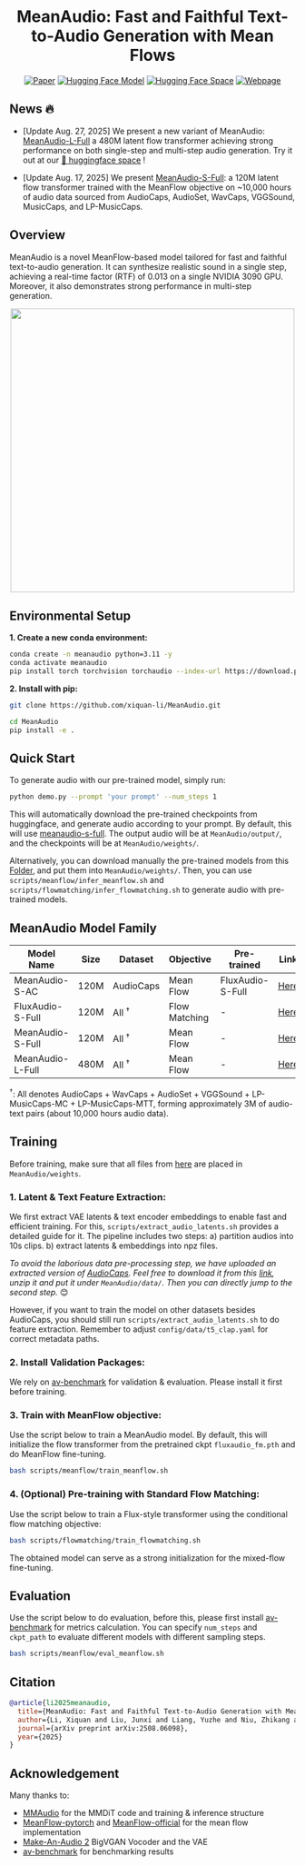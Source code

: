 <div align="center">
<p align="center">
  <h1>MeanAudio: Fast and Faithful Text-to-Audio Generation with Mean Flows</h1>
  <!-- <a href=>Paper</a> | <a href="https://meanaudio.github.io/">Webpage</a>  -->

  [![Paper](https://img.shields.io/badge/Paper-arXiv-b31b1b?logo=arxiv&logoColor=white)](https://arxiv.org/abs/2508.06098)
  [![Hugging Face Model](https://img.shields.io/badge/Model-HuggingFace-yellow?logo=huggingface)](https://huggingface.co/AndreasXi/MeanAudio)
  [![Hugging Face Space](https://img.shields.io/badge/Space-HuggingFace-blueviolet?logo=huggingface)](https://huggingface.co/spaces/chenxie95/MeanAudio)
  [![Webpage](https://img.shields.io/badge/Website-Visit-orange?logo=googlechrome&logoColor=white)](https://meanaudio.github.io/)


</p>
</div>

## News 🔥
- [Update Aug. 27, 2025] We present a new variant of MeanAudio: [MeanAudio-L-Full](https://huggingface.co/AndreasXi/MeanAudio/blob/main/meanaudio_l_full.pth) a 480M latent flow transformer achieving strong performance on both single-step and multi-step audio generation. Try it out at our [🤗 huggingface space](https://huggingface.co/spaces/chenxie95/MeanAudio) !

- [Update Aug. 17, 2025] We present [MeanAudio-S-Full](https://huggingface.co/AndreasXi/MeanAudio/blob/main/meanaudio_s_full.pth): a 120M latent flow transformer trained with the MeanFlow objective on ~10,000 hours of audio data sourced from AudioCaps, AudioSet, WavCaps, VGGSound, MusicCaps, and LP-MusicCaps. 

## Overview 
MeanAudio is a novel MeanFlow-based model tailored for fast and faithful text-to-audio generation. It can synthesize realistic sound in a single step, achieving a real-time factor (RTF) of 0.013 on a single NVIDIA 3090 GPU. Moreover, it also demonstrates strong performance in multi-step generation.

<div align="center">
  <img src="sets/performance.png" alt="" width="500">
</div>


## Environmental Setup

**1. Create a new conda environment:**

```bash
conda create -n meanaudio python=3.11 -y
conda activate meanaudio
pip install torch torchvision torchaudio --index-url https://download.pytorch.org/whl/cu118 --upgrade
```
<!-- ```
conda install -c conda-forge 'ffmpeg<7
```
(Optional, if you use miniforge and don't already have the appropriate ffmpeg) -->

**2. Install with pip:**

```bash
git clone https://github.com/xiquan-li/MeanAudio.git

cd MeanAudio
pip install -e .
```

<!-- (If you encounter the File "setup.py" not found error, upgrade your pip with pip install --upgrade pip) -->


## Quick Start

<!-- **1. Download pre-trained models:** -->
To generate audio with our pre-trained model, simply run: 
```bash 
python demo.py --prompt 'your prompt' --num_steps 1
```
This will automatically download the pre-trained checkpoints from huggingface, and generate audio according to your prompt. 
By default, this will use [meanaudio-s-full](https://huggingface.co/AndreasXi/MeanAudio/blob/main/meanaudio_s_full.pth). 
The output audio will be at `MeanAudio/output/`, and the checkpoints will be at `MeanAudio/weights/`. 

Alternatively, you can download manually the pre-trained models from this [Folder](https://drive.google.com/drive/folders/1nbIsVjl4pqLaAnqj-M8UPkahu28S59Kj?usp=sharing), and put them into `MeanAudio/weights/`. Then, you can use `scripts/meanflow/infer_meanflow.sh` and `scripts/flowmatching/infer_flowmatching.sh` to generate audio with pre-trained models. 

## MeanAudio Model Family 

| Model Name  | Size | Dataset | Objective | Pre-trained | Link | 
|---|---|---|---|---|---|
| MeanAudio-S-AC | 120M | AudioCaps | Mean Flow | FluxAudio-S-Full | [Here](https://huggingface.co/AndreasXi/MeanAudio/blob/main/meanaudio_s_ac.pth)| 
| FluxAudio-S-Full | 120M | All $^\dag$ | Flow Matching | - | [Here](https://huggingface.co/AndreasXi/MeanAudio/blob/main/fluxaudio_s_full.pth)
| MeanAudio-S-Full | 120M | All $^\dag$ | Mean Flow | - | [Here](https://huggingface.co/AndreasXi/MeanAudio/blob/main/meanaudio_s_full.pth) | 
| MeanAudio-L-Full | 480M | All $^\dag$ | Mean Flow | - | [Here](https://huggingface.co/AndreasXi/MeanAudio/blob/main/meanaudio_l_full.pth)


$^\dag$: All denotes AudioCaps + WavCaps + AudioSet + VGGSound + LP-MusicCaps-MC + LP-MusicCaps-MTT, forming approximately 3M of audio-text pairs (about 10,000 hours audio data). 
<!-- 1. [fluxaudio_s_full.pth](https://drive.google.com/file/d/180nrqkO3t9hvlg_l8wN9uv1RoKoFyzrV/view?usp=drive_link): The Flux-style flow transformer trained on AudioCaps, AudioSet, WavCaps, VGGSound, MusicCaps and LP-MusicCaps with the **standard flow matching objective**. It is capable of generating audio with multiple ($\geq 25$) sampling steps. You can run `scripts/flowmatching/infer_flowmatching.sh` to generate sound with this model.

2. [meanaudio_s_ac.pth](https://drive.google.com/file/d/11eQ3i5TJkU8b8S30PkHSgVozoNMWgCis/view?usp=drive_link): The Flux-style flow transformer fine-tuned on AudioCaps with the **Mean Flow Objective**, supporting both single-step and multi-step audio generation. You can run `scripts/meanflow/infer_meanflow.sh` to generate sound with it. 

3. [meanaudio_s_full.pth](https://drive.google.com/file/d/1zGiZrHZ6CuFKpsPe2hVgFD1FsNpBYQU_/view?usp=drive_link): The Flux-style flow transformer trained on AudioCaps, AudioSet, WavCaps, VGGSound, MusicCaps and LP-MusicCaps with the **Mean Flow Objective**. It is more stable than [meanaudio_s_ac.pth](https://drive.google.com/file/d/11eQ3i5TJkU8b8S30PkHSgVozoNMWgCis/view?usp=drive_link). You can run `scripts/meanflow/infer_meanflow.sh` to generate sound with it. 

4. Others: The [BigVGAN Vocoder](https://github.com/NVIDIA/BigVGAN): [best_netG.pt](https://drive.google.com/file/d/1PAJ7Asx_3e9HiaUoGIfSXI3K7BqgBR9x/view?usp=sharing). 
 The 1D VAE: [v1-16.pth](https://drive.google.com/file/d/1bJlNhGGjmDBKjz04bpOi-UjfuJILSiGU/view?usp=sharing). And the [CLAP](https://github.com/LAION-AI/CLAP) encoder:  
[music_speech_audioset_epoch_15_esc_89.98.pt](https://drive.google.com/file/d/1KGQ5Q8xHOoItPDdJAB8ry6kKJ5HkMyo9/view?usp=share_link):  -->

## Training
Before training, make sure that all files from [here](https://huggingface.co/AndreasXi/MeanAudio) are placed in `MeanAudio/weights`. 

### 1. Latent & Text Feature Extraction: 
We first extract VAE latents & text encoder embeddings to enable fast and efficient training. For this, `scripts/extract_audio_latents.sh` provides a detailed guide for it. The pipeline includes two steps: a) partition audios into 10s clips. b) extract latents & embeddings into npz files. 

*To avoid the laborious data pre-processing step, we have uploaded an extracted version of [AudioCaps](https://audiocaps.github.io). Feel free to download it from this [link](https://drive.google.com/file/d/1C_P3ZQQWxUgMuCw-qvYj2C2r0iM35Sfy/view?usp=share_link), unzip it and put it under `MeanAudio/data/`. Then you can directly jump to the second step.* 😊

However, if you want to train the model on other datasets besides AudioCaps, you should still run `scripts/extract_audio_latents.sh` to do feature extraction. 
Remember to adjust `config/data/t5_clap.yaml` for correct metadata paths. 
### 2. Install Validation Packages: 
We rely on [av-benchmark](https://github.com/hkchengrex/av-benchmark) for validation & evaluation. Please install it first before training.

### 3. Train with MeanFlow objective: 
Use the script below to train a MeanAudio model. By default, this will initialize the flow transformer from the pretrained ckpt `fluxaudio_fm.pth` and do MeanFlow fine-tuning. 
```bash
bash scripts/meanflow/train_meanflow.sh
```

### 4. (Optional) Pre-training with Standard Flow Matching: 
Use the script below to train a Flux-style transformer using the conditional flow matching objective: 
```bash 
bash scripts/flowmatching/train_flowmatching.sh
```
The obtained model can serve as a strong initialization for the mixed-flow fine-tuning. 

## Evaluation

Use the script below to do evaluation, before this, please first install [av-benchmark](https://github.com/hkchengrex/av-benchmark) for metrics calculation. You can specify `num_steps` and `ckpt_path` to evaluate different models with different sampling steps. 
```bash
bash scripts/meanflow/eval_meanflow.sh 
```

## Citation

```bibtex
@article{li2025meanaudio,
  title={MeanAudio: Fast and Faithful Text-to-Audio Generation with Mean Flows},
  author={Li, Xiquan and Liu, Junxi and Liang, Yuzhe and Niu, Zhikang and Chen, Wenxi and Chen, Xie},
  journal={arXiv preprint arXiv:2508.06098},
  year={2025}
}
```



## Acknowledgement

Many thanks to:
- [MMAudio](https://github.com/hkchengrex/MMAudio) for the MMDiT code and training & inference structure
- [MeanFlow-pytorch](https://github.com/haidog-yaqub/MeanFlow) and [MeanFlow-official](https://github.com/Gsunshine/meanflow) for the mean flow implementation
- [Make-An-Audio 2](https://github.com/bytedance/Make-An-Audio-2) BigVGAN Vocoder and the VAE
- [av-benchmark](https://github.com/hkchengrex/av-benchmark) for benchmarking results
